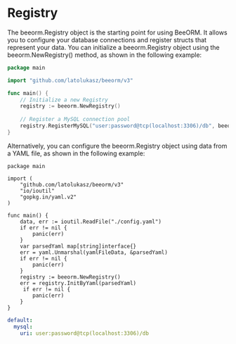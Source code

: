 # Registry

The beeorm.Registry object is the starting point for using BeeORM. It allows you to configure your database connections and register structs that represent your data. You can initialize a 
beeorm.Registry object using the beeorm.NewRegistry() method, as shown in the following example:
```go
package main

import "github.com/latolukasz/beeorm/v3"

func main() {
    // Initialize a new Registry
    registry := beeorm.NewRegistry()
    
    // Register a MySQL connection pool
    registry.RegisterMySQL("user:password@tcp(localhost:3306)/db", beeorm.DefaultPoolCode, nil) 
} 
```

Alternatively, you can configure the beeorm.Registry object using data from a YAML file, as shown in the following example:

```go{20}
package main

import (
    "github.com/latolukasz/beeorm/v3"
    "io/ioutil"
    "gopkg.in/yaml.v2"
)

func main() {
    data, err := ioutil.ReadFile("./config.yaml")
    if err != nil {
        panic(err)
    }
    var parsedYaml map[string]interface{}
    err = yaml.Unmarshal(yamlFileData, &parsedYaml)
    if err != nil {
        panic(err)
    }
    registry := beeorm.NewRegistry()
    err = registry.InitByYaml(parsedYaml)
     if err != nil {
        panic(err)
    }
}
```

```yml
default:
  mysql: 
    uri: user:password@tcp(localhost:3306)/db
```